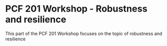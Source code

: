 # PCF 201 Workshop - Robustness and resilience
This part of the PCF 201 Workshop focuses on the topic of robustness and resilience
